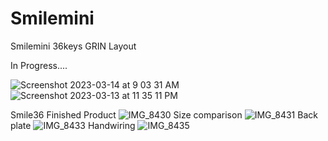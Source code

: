 # Smilemini
Smilemini 36keys GRIN Layout

In Progress....

![Screenshot 2023-03-14 at 9 03 31 AM](https://user-images.githubusercontent.com/118025702/225147322-91a6865f-0588-47d6-bec0-d82397884103.png)
![Screenshot 2023-03-13 at 11 35 11 PM](https://user-images.githubusercontent.com/118025702/225147330-00bf02f2-dbb1-40f7-b5ee-1a10757071e4.png)

Smile36 Finished Product
![IMG_8430](https://user-images.githubusercontent.com/118025702/228940294-836efbfe-5d21-4a63-ae64-baf060b2dc5d.JPG)
Size comparison
![IMG_8431](https://user-images.githubusercontent.com/118025702/228940312-e31b5970-bd61-457f-9b45-cd7ce8e60347.JPG)
Back plate
![IMG_8433](https://user-images.githubusercontent.com/118025702/228940361-d89dbb7f-f333-421c-a4cb-fb9709330dbf.JPG)
Handwiring
![IMG_8435](https://user-images.githubusercontent.com/118025702/228940402-17afd100-dbd4-4d65-98a6-d63b6debeef8.JPG)
